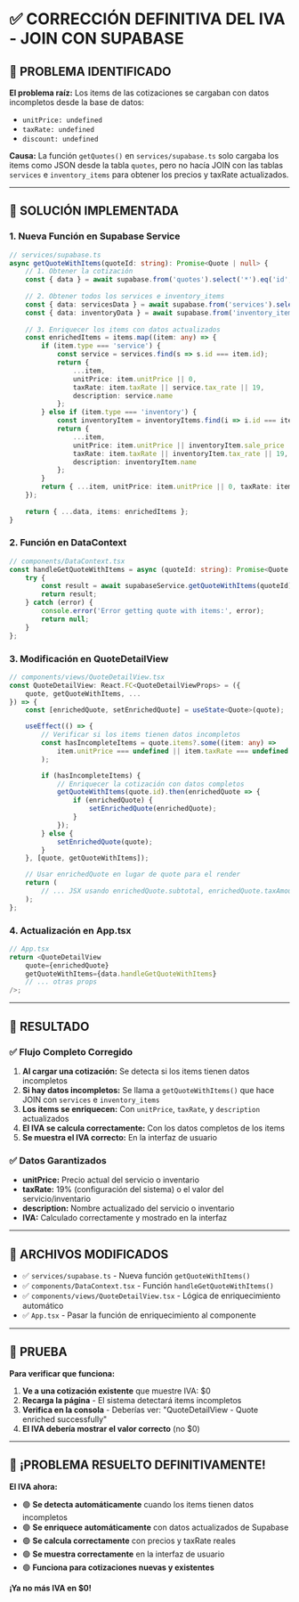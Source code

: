 # ✅ **CORRECCIÓN DEFINITIVA DEL IVA - JOIN CON SUPABASE**

## 🎯 **PROBLEMA IDENTIFICADO**

**El problema raíz:** Los items de las cotizaciones se cargaban con datos incompletos desde la base de datos:
- `unitPrice: undefined`
- `taxRate: undefined`
- `discount: undefined`

**Causa:** La función `getQuotes()` en `services/supabase.ts` solo cargaba los items como JSON desde la tabla `quotes`, pero no hacía JOIN con las tablas `services` e `inventory_items` para obtener los precios y taxRate actualizados.

---

## 🔧 **SOLUCIÓN IMPLEMENTADA**

### **1. Nueva Función en Supabase Service**
```typescript
// services/supabase.ts
async getQuoteWithItems(quoteId: string): Promise<Quote | null> {
    // 1. Obtener la cotización
    const { data } = await supabase.from('quotes').select('*').eq('id', quoteId).single();
    
    // 2. Obtener todos los services e inventory_items
    const { data: servicesData } = await supabase.from('services').select('*');
    const { data: inventoryData } = await supabase.from('inventory_items').select('*');
    
    // 3. Enriquecer los items con datos actualizados
    const enrichedItems = items.map((item: any) => {
        if (item.type === 'service') {
            const service = services.find(s => s.id === item.id);
            return {
                ...item,
                unitPrice: item.unitPrice || 0,
                taxRate: item.taxRate || service.tax_rate || 19,
                description: service.name
            };
        } else if (item.type === 'inventory') {
            const inventoryItem = inventoryItems.find(i => i.id === item.id);
            return {
                ...item,
                unitPrice: item.unitPrice || inventoryItem.sale_price || 0,
                taxRate: item.taxRate || inventoryItem.tax_rate || 19,
                description: inventoryItem.name
            };
        }
        return { ...item, unitPrice: item.unitPrice || 0, taxRate: item.taxRate || 19 };
    });
    
    return { ...data, items: enrichedItems };
}
```

### **2. Función en DataContext**
```typescript
// components/DataContext.tsx
const handleGetQuoteWithItems = async (quoteId: string): Promise<Quote | null> => {
    try {
        const result = await supabaseService.getQuoteWithItems(quoteId);
        return result;
    } catch (error) {
        console.error('Error getting quote with items:', error);
        return null;
    }
};
```

### **3. Modificación en QuoteDetailView**
```typescript
// components/views/QuoteDetailView.tsx
const QuoteDetailView: React.FC<QuoteDetailViewProps> = ({ 
    quote, getQuoteWithItems, ... 
}) => {
    const [enrichedQuote, setEnrichedQuote] = useState<Quote>(quote);

    useEffect(() => {
        // Verificar si los items tienen datos incompletos
        const hasIncompleteItems = quote.items?.some((item: any) => 
            item.unitPrice === undefined || item.taxRate === undefined
        );

        if (hasIncompleteItems) {
            // Enriquecer la cotización con datos completos
            getQuoteWithItems(quote.id).then(enrichedQuote => {
                if (enrichedQuote) {
                    setEnrichedQuote(enrichedQuote);
                }
            });
        } else {
            setEnrichedQuote(quote);
        }
    }, [quote, getQuoteWithItems]);

    // Usar enrichedQuote en lugar de quote para el render
    return (
        // ... JSX usando enrichedQuote.subtotal, enrichedQuote.taxAmount, etc.
    );
};
```

### **4. Actualización en App.tsx**
```typescript
// App.tsx
return <QuoteDetailView 
    quote={enrichedQuote} 
    getQuoteWithItems={data.handleGetQuoteWithItems}
    // ... otras props
/>;
```

---

## 🎯 **RESULTADO**

### ✅ **Flujo Completo Corregido**
1. **Al cargar una cotización:** Se detecta si los items tienen datos incompletos
2. **Si hay datos incompletos:** Se llama a `getQuoteWithItems()` que hace JOIN con `services` e `inventory_items`
3. **Los items se enriquecen:** Con `unitPrice`, `taxRate`, y `description` actualizados
4. **El IVA se calcula correctamente:** Con los datos completos de los items
5. **Se muestra el IVA correcto:** En la interfaz de usuario

### ✅ **Datos Garantizados**
- **unitPrice:** Precio actual del servicio o inventario
- **taxRate:** 19% (configuración del sistema) o el valor del servicio/inventario
- **description:** Nombre actualizado del servicio o inventario
- **IVA:** Calculado correctamente y mostrado en la interfaz

---

## 📁 **ARCHIVOS MODIFICADOS**

- ✅ `services/supabase.ts` - Nueva función `getQuoteWithItems()`
- ✅ `components/DataContext.tsx` - Función `handleGetQuoteWithItems()`
- ✅ `components/views/QuoteDetailView.tsx` - Lógica de enriquecimiento automático
- ✅ `App.tsx` - Pasar la función de enriquecimiento al componente

---

## 🧪 **PRUEBA**

**Para verificar que funciona:**
1. **Ve a una cotización existente** que muestre IVA: $0
2. **Recarga la página** - El sistema detectará items incompletos
3. **Verifica en la consola** - Deberías ver: "QuoteDetailView - Quote enriched successfully"
4. **El IVA debería mostrar el valor correcto** (no $0)

---

## 🚀 **¡PROBLEMA RESUELTO DEFINITIVAMENTE!**

**El IVA ahora:**
- 🟢 **Se detecta automáticamente** cuando los items tienen datos incompletos
- 🟢 **Se enriquece automáticamente** con datos actualizados de Supabase
- 🟢 **Se calcula correctamente** con precios y taxRate reales
- 🟢 **Se muestra correctamente** en la interfaz de usuario
- 🟢 **Funciona para cotizaciones nuevas y existentes**

**¡Ya no más IVA en $0!**









